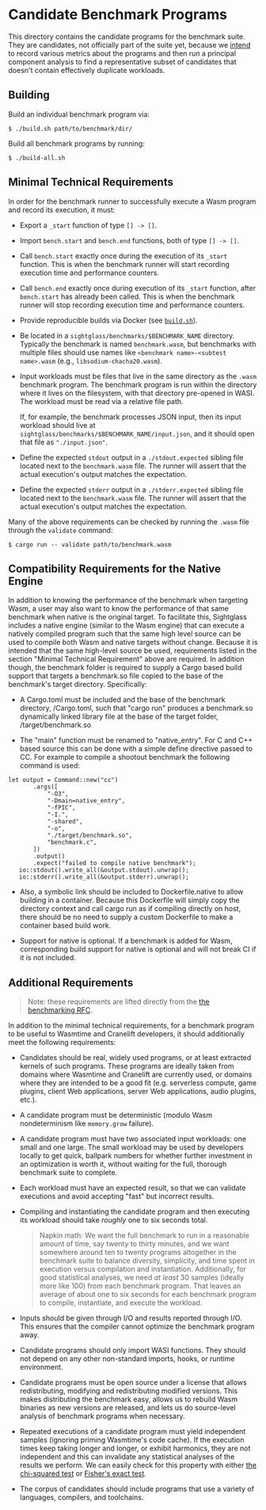 # Candidate Benchmark Programs

This directory contains the candidate programs for the benchmark suite. They are
candidates, not officially part of the suite yet, because we [intend][rfc] to
record various metrics about the programs and then run a principal component
analysis to find a representative subset of candidates that doesn't contain
effectively duplicate workloads.

[rfc]: https://github.com/bytecodealliance/rfcs/pull/4

## Building

Build an individual benchmark program via:

```
$ ./build.sh path/to/benchmark/dir/
```

Build all benchmark programs by running:

```
$ ./build-all.sh
```

## Minimal Technical Requirements

In order for the benchmark runner to successfully execute a Wasm program and
record its execution, it must:

* Export a `_start` function of type `[] -> []`.

* Import `bench.start` and `bench.end` functions, both of type `[] -> []`.

* Call `bench.start` exactly once during the execution of its `_start`
  function. This is when the benchmark runner will start recording execution
  time and performance counters.

* Call `bench.end` exactly once during execution of its `_start` function, after
  `bench.start` has already been called. This is when the benchmark runner will
  stop recording execution time and performance counters.

* Provide reproducible builds via Docker (see [`build.sh`](./build.sh)).

* Be located in a `sightglass/benchmarks/$BENCHMARK_NAME` directory. Typically
  the benchmark is named `benchmark.wasm`, but benchmarks with multiple files
  should use names like `<benchmark name>-<subtest name>.wasm` (e.g.,
  `libsodium-chacha20.wasm`).

* Input workloads must be files that live in the same directory as the `.wasm`
  benchmark program. The benchmark program is run within the directory where it
  lives on the filesystem, with that directory pre-opened in WASI. The workload
  must be read via a relative file path.

  If, for example, the benchmark processes JSON input, then its input workload
  should live at `sightglass/benchmarks/$BENCHMARK_NAME/input.json`, and it
  should open that file as `"./input.json"`.

* Define the expected `stdout` output in a `./stdout.expected` sibling file
  located next to the `benchmark.wasm` file. The runner will assert that the
  actual execution's output matches the expectation.

* Define the expected `stderr` output in a `./stderr.expected` sibling file
  located next to the `benchmark.wasm` file. The runner will assert that the
  actual execution's output matches the expectation.

Many of the above requirements can be checked by running the `.wasm` file
through the `validate` command:

```
$ cargo run -- validate path/to/benchmark.wasm
```


## Compatibility Requirements for the Native Engine

In addition to knowing the performance of the benchmark when targeting Wasm,
a user may also want to know the performance of that same benchmark when native
is the original target. To facilitate this, Sightglass includes a native
engine (similar to the Wasm engine) that can execute a natively compiled program
such that the same high level source can be used to compile both Wasm and native
targets without change. Because it is intended that the same high-level source be used,
requirements listed in the section "Minimal Technical Requirement" above
are required. In addition though, the benchmark folder is required to supply a Cargo based
build support that targets a benchmark.so file copied to the base of the benchmark's
target directory. Specifically:

* A Cargo.toml must be included and the base of the benchmark directory, <benchmark>/Cargo.toml,
such that "cargo run" produces a benchmark.so dynamically linked library file at the base of the
target folder, <benchmark>/target/benchmark.so

* The "main" function must be renamed to "native_entry". For C and C++ based source this can be done
with a simple define directive passed to CC. For example to compile a shootout benchmark the following
command is used:


 ```
 let output = Command::new("cc")
        .args([
            "-O3",
            "-Dmain=native_entry",
            "-fPIC",
            "-I.",
            "-shared",
            "-o",
            "./target/benchmark.so",
            "benchmark.c",
        ])
        .output()
        .expect("failed to compile native benchmark");
    io::stdout().write_all(&output.stdout).unwrap();
    io::stderr().write_all(&output.stderr).unwrap();
````

* Also, a symbolic link should be included to Dockerfile.native to allow building in a container. Because this Dockerfile
will simply copy the directory context and call cargo run as if compiling directly on host, there should be no need to
supply a custom Dockerfile to make a container based build work.

* Support for native is optional. If a benchmark is added for Wasm, corresponding build support for native is optional and
will not break CI if it is not included.

## Additional Requirements

> Note: these requirements are lifted directly from the [the benchmarking
> RFC][rfc].

In addition to the minimal technical requirements, for a benchmark program to be
useful to Wasmtime and Cranelift developers, it should additionally meet the
following requirements:

* Candidates should be real, widely used programs, or at least extracted kernels
  of such programs. These programs are ideally taken from domains where Wasmtime
  and Cranelift are currently used, or domains where they are intended to be a
  good fit (e.g. serverless compute, game plugins, client Web applications,
  server Web applications, audio plugins, etc.).

* A candidate program must be deterministic (modulo Wasm nondeterminism like
  `memory.grow` failure).

* A candidate program must have two associated input workloads: one small and
  one large. The small workload may be used by developers locally to get quick,
  ballpark numbers for whether further investment in an optimization is worth
  it, without waiting for the full, thorough benchmark suite to complete.

* Each workload must have an expected result, so that we can validate executions
  and avoid accepting "fast" but incorrect results.

* Compiling and instantiating the candidate program and then executing its
  workload should take *roughly* one to six seconds total.

  > Napkin math: We want the full benchmark to run in a reasonable amount of
  > time, say twenty to thirty minutes, and we want somewhere around ten to
  > twenty programs altogether in the benchmark suite to balance diversity,
  > simplicity, and time spent in execution versus compilation and
  > instantiation. Additionally, for good statistical analyses, we need *at
  > least* 30 samples (ideally more like 100) from each benchmark program. That
  > leaves an average of about one to six seconds for each benchmark program to
  > compile, instantiate, and execute the workload.

* Inputs should be given through I/O and results reported through I/O. This
  ensures that the compiler cannot optimize the benchmark program away.

* Candidate programs should only import WASI functions. They should not depend
  on any other non-standard imports, hooks, or runtime environment.

* Candidate programs must be open source under a license that allows
  redistributing, modifying and redistributing modified versions. This makes
  distributing the benchmark easy, allows us to rebuild Wasm binaries as new
  versions are released, and lets us do source-level analysis of benchmark
  programs when necessary.

* Repeated executions of a candidate program must yield independent samples
  (ignoring priming Wasmtime's code cache). If the execution times keep taking
  longer and longer, or exhibit harmonics, they are not independent and this can
  invalidate any statistical analyses of the results we perform. We can easily
  check for this property with either [the chi-squared
  test](https://en.wikipedia.org/wiki/Chi-squared_test) or [Fisher's exact
  test](https://en.wikipedia.org/wiki/Fisher%27s_exact_test).

* The corpus of candidates should include programs that use a variety of
  languages, compilers, and toolchains.
